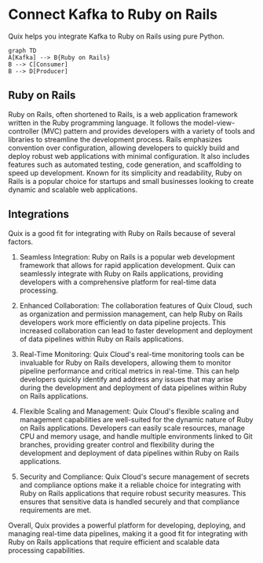 # Connect Kafka to Ruby on Rails

Quix helps you integrate Kafka to Ruby on Rails using pure Python.

```mermaid
graph TD
A[Kafka] --> B{Ruby on Rails}
B --> C[Consumer]
B --> D[Producer]
```

## Ruby on Rails

Ruby on Rails, often shortened to Rails, is a web application framework written in the Ruby programming language. It follows the model-view-controller (MVC) pattern and provides developers with a variety of tools and libraries to streamline the development process. Rails emphasizes convention over configuration, allowing developers to quickly build and deploy robust web applications with minimal configuration. It also includes features such as automated testing, code generation, and scaffolding to speed up development. Known for its simplicity and readability, Ruby on Rails is a popular choice for startups and small businesses looking to create dynamic and scalable web applications.

## Integrations

Quix is a good fit for integrating with Ruby on Rails because of several factors. 

1. Seamless Integration: Ruby on Rails is a popular web development framework that allows for rapid application development. Quix can seamlessly integrate with Ruby on Rails applications, providing developers with a comprehensive platform for real-time data processing.

2. Enhanced Collaboration: The collaboration features of Quix Cloud, such as organization and permission management, can help Ruby on Rails developers work more efficiently on data pipeline projects. This increased collaboration can lead to faster development and deployment of data pipelines within Ruby on Rails applications.

3. Real-Time Monitoring: Quix Cloud's real-time monitoring tools can be invaluable for Ruby on Rails developers, allowing them to monitor pipeline performance and critical metrics in real-time. This can help developers quickly identify and address any issues that may arise during the development and deployment of data pipelines within Ruby on Rails applications.

4. Flexible Scaling and Management: Quix Cloud's flexible scaling and management capabilities are well-suited for the dynamic nature of Ruby on Rails applications. Developers can easily scale resources, manage CPU and memory usage, and handle multiple environments linked to Git branches, providing greater control and flexibility during the development and deployment of data pipelines within Ruby on Rails applications.

5. Security and Compliance: Quix Cloud's secure management of secrets and compliance options make it a reliable choice for integrating with Ruby on Rails applications that require robust security measures. This ensures that sensitive data is handled securely and that compliance requirements are met.

Overall, Quix provides a powerful platform for developing, deploying, and managing real-time data pipelines, making it a good fit for integrating with Ruby on Rails applications that require efficient and scalable data processing capabilities.

